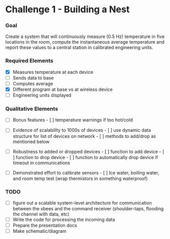 # Challenge 1 - Building a Nest

### Goal
Create a system that will continuously measure (0.5 Hz) temperature in five locations in the room, compute the instantaneous average temperature and report these values to a central station in calibrated engineering units.

### Required Elements

- [X] Measures temperature at each device
- [ ] Sends data to base 
- [ ] Computes average
- [X] Different program at base vs at wireless device
- [ ] Engineering units displayed

### Qualitative Elements

- [ ] Bonus features
		- [ ] temperature warnings if too hot/cold
- [ ] Evidence of scalability to 1000s of devices
		- [ ] use dynamic data structure for list of devices on network
		- [ ] methods to add/drop as mentioned below
- [ ] Robustness to added or dropped devices
		- [ ] function to add device
		- [ ] function to drop device
		- [ ] function to automatically drop device if timeout in communications
- [ ] Demonstrated effort to calibrate sensors
		- [ ] Ice water, boiling water, and room temp test (wrap thermistors in something waterproof)


### TODO
- [ ] figure out a scalable system-level architecture for communication between the xbees and the command receiver (shoulder-taps, flooding the channel with data, etc) 
- [ ] Write the code for processing the incoming data
- [ ] Prepare the presentation docs
- [ ] Make schematic/diagram
